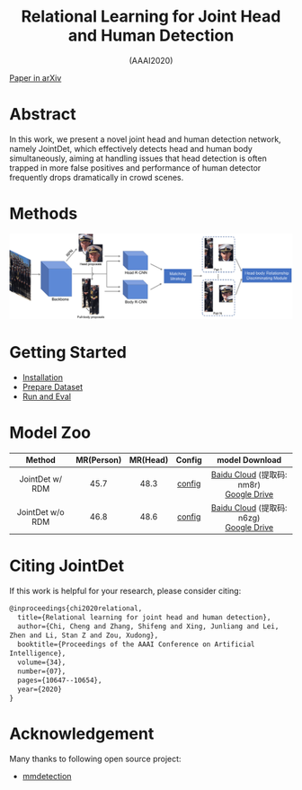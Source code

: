 <div align="center">   
  
# Relational Learning for Joint Head and Human Detection
 (AAAI2020)
</div>

[Paper in arXiv](http://arxiv.org/abs/1909.10674)

# Abstract
In this work, we present a novel joint head and human detection network,
namely JointDet, which effectively detects head and human
body simultaneously, aiming at handling issues that head detection is often trapped
in more false positives and performance of human detector frequently drops dramatically in crowd scenes.

# Methods
![method](figs/network.png "JointDet model arch")


# Getting Started
- [Installation](docs/install.md)
- [Prepare Dataset](docs/prepare_dataset.md)
- [Run and Eval](docs/run_eval.md)

# Model Zoo

|      Method      | MR(Person) | MR(Head) |                       Config                       |                                                                                         model Download                                                                                          |
|:----------------:|:----------:|:--------:|:--------------------------------------------------:|:-----------------------------------------------------------------------------------------------------------------------------------------------------------------------------------------------:|
| JointDet w/ RDM  |    45.7    |   48.3   | [config](exp_cfg/jointdet/person_head_w_rdm.py)  | [Baidu Cloud](https://pan.baidu.com/s/1_woSuTsLg7Dv4pHdQurEOg?pwd=nm8r) (提取码: nm8r) <br/> [Google Drive](https://drive.google.com/file/d/1fkt-ecAgLSioJUz_pDVr143yFZhdX7lh/view?usp=share_link) |
| JointDet w/o RDM |    46.8    |   48.6   | [config](exp_cfg/jointdet/person_head_wo_rdm.py) | [Baidu Cloud](https://pan.baidu.com/s/1nx_37FnkDDuSkIUo0sSfpw?pwd=n6zg) (提取码: n6zg) <br/> [Google Drive](https://drive.google.com/file/d/1hFbXKmn2tdJ4atW5uCOvo5BykGUdHDNH/view?usp=share_link) |


# Citing JointDet
If this work is helpful for your research, please consider citing:

```
@inproceedings{chi2020relational,
  title={Relational learning for joint head and human detection},
  author={Chi, Cheng and Zhang, Shifeng and Xing, Junliang and Lei, Zhen and Li, Stan Z and Zou, Xudong},
  booktitle={Proceedings of the AAAI Conference on Artificial Intelligence},
  volume={34},
  number={07},
  pages={10647--10654},
  year={2020}
}
```

# Acknowledgement

Many thanks to following open source project:
- [mmdetection](https://github.com/open-mmlab/mmdetection)

